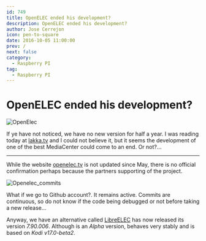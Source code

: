 ```yaml
---
id: 749
title: OpenELEC ended his development?
description: OpenELEC ended his development?
author: Jose Cerrejon
icon: pen-to-square
date: 2016-10-05 11:00:00
prev: /
next: false
category:
  - Raspberry PI
tag:
  - Raspberry PI
---
```


# OpenELEC ended his development?

![OpenElec](/images/2015/11/openelec6.png)


If ye have not noticed, we have no new version for half a year. I was reading today at [lakka.tv](http://www.lakka.tv/articles/2016/08/23/lakka-update-including-retroarch-136/) and I could not believe it, but it seems the development of one of the best MediaCenter could come to an end. Or not?...

- - -
While the website [openelec.tv](http://openelec.tv/news) is not updated since May, there is no official confirmation perhaps because the partners supporting of the project.

![Openelec_commits](/images/2016/10/openelec_commits.png)

What if we go to Github account?. It remains active. Commits are continuous, so do not know if the code being debugged or not before taking a new release...

Anyway, we have an alternative called [LibreELEC](https://libreelec.tv) has now released its version *7.90.006*. Although is an *Alpha* version,  behaves very stably and is based on *Kodi v17.0-beta2*.